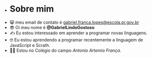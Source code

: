 - # Sobre mim 
- &#128568; meu email de contato é gabriel.franca.lopes@escola.pr.gov.br
-  &#128526; Oi meu nome é **@GabrielLindoGostoso**
- &#9997; Eu estou interessado em aprender a programar novas linguagens.
- &#129299; Eu estou aprendendo a programar recentemente a linguagem de JavaScript e Scrath.
- &#128587;&#8205;&#9794;&#65039; Estou no Colégio do campo *Antonio Artemio França.*
